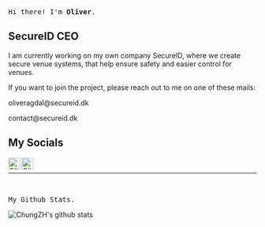 <p><samp>Hi there! I'm <b>Oliver</b>.</samp></p>

<h2>SecureID CEO</h2>
<p>I am currently working on my own company SecureID, where we create secure venue systems, that help ensure safety and easier control for venues.</p>
<p>If you want to join the project, please reach out to me on one of these mails:</p>
<p>oliveragdal@secureid.dk</p>
<p>contact@secureid.dk</p>
<h2>My Socials</h2>
<p>
    <a href="https://www.linkedin.com/in/oliver-agdal-0bb8011b0/">
    <img align="left" alt="Oliver Agdal | Linkedin" width="24px" src="https://github.com/TheDudeThatCode/TheDudeThatCode/blob/master/Assets/Linkedin.svg" />
  </a>
  <a href="https://www.instagram.com/oliveragdal/">
    <img align="left" alt="Oliver Agdal | Instagram" width="24px" src="https://github.com/TheDudeThatCode/TheDudeThatCode/blob/master/Assets/Instagram.svg" />
  </a>

</p>
<br>
<hr>
<br>
<p><samp>My Github Stats</b>.</samp></p>

![ChungZH's github stats](https://github-readme-stats.vercel.app/api?username=agdal&theme=react&show_icons=true)
